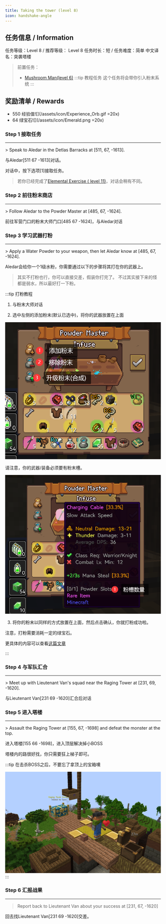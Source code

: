 ```yaml
---
title: Taking the tower (level 8)
icon: handshake-angle
---
```


## 任务信息 / Information
任务等级：Level 8 / 推荐等级： Level 8
任务时长：短 / 任务难度：简单
中文译名：突袭塔楼
>前置任务：
>+ [Mushroom Man(level 6)](/quests/lvl1-10/level%206%20-%20mushroom%20man.html)
:::tip 教程任务
这个任务将会带你引入粉末系统
:::

## 奖励清单 / Rewards

+ 550 经验值![](/assets/icon/Experience_Orb.gif =20x) 
+ 64 绿宝石![](/assets/icon/Emerald.png =20x)

### Step 1 接取任务
---
\> Speak to Aledar in the Detlas Barracks at [511, 67, -1613].

与<NPC>Aledar</NPC><CC>[511 67 -1613]</CC>对话。

对话中，按下选项[1]接取任务。

>若你已经完成了[Elemental Exercise ( level 11)](/quests/lvl11-20/level%2011%20-%20elemental%20exercise.html)，对话会稍有不同。



### Step 2 前往粉末商店
---
\> Follow Aledar to the Powder Master at [485, 67, -1624].

前往军营门口的粉末大师门口<CC>[485 67 -1624]</CC>，与<NPC>Aledar</NPC>对话

### Step 3 学习武器打粉
---
\> Apply a Water Powder to your weapon, then let Aledar know at [485, 67, -1624].

<NPC>Aledar</NPC>会给你一个1级水粉，你需要通过以下的步骤将其打在你的武器上。

>其实不打粉也行，你可以直接交差，假装你打完了。
>不过其实接下来的怪都是弱水，所以最好打一下粉。



:::tip 打粉教程
1. 与粉末大师对话

2. 选中左侧的添加粉末(默认已选中)，将你的武器放置在上面

![](/assets/img/lv8-2.png)

请注意，你的武器/装备必须要有粉末槽。

![](/assets/img/lv8-1.png)

3. 将你的粉末以同样的方式放置在上面，然后点击确认，你就打粉成功啦。

注意，打粉需要消耗一定的绿宝石。

更具体的内容可以查看[这篇文章](/guide/basesystem/powder.html)


:::

### Step 4 与军队汇合
---
\>  Meet up with Lieutenant Van's squad near the Raging Tower at [231, 69, -1620].

与<NPC>Lieutenant Van</NPC><CC>[231 69 -1620]</CC>汇合后对话

### Step 5 进入塔楼
---
\> Assault the Raging Tower at [155, 67, -1698] and defeat the monster at the top.

进入塔楼<CC>[155 66 -1698]</CC>，进入顶层解决掉小BOSS

塔楼内的路很好找，你只需要狂上梯子即可。

:::tip
在击杀BOSS之后，不要忘了拿顶上的宝箱噢

![](/assets/img/lv8-3.png)
:::

### Step 6 汇报战果
--- 
>Report back to Lieutenant Van about your success at [231, 67, -1620]

回去找<NPC>Lieutenant Van</NPC><CC>[231 69 -1620]</CC>交差。






